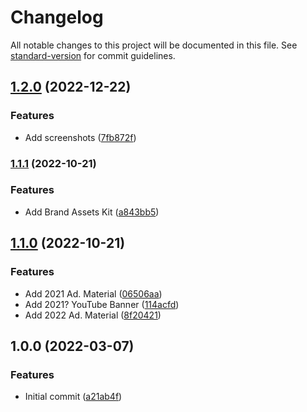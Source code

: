 # Changelog

All notable changes to this project will be documented in this file. See [standard-version](https://github.com/conventional-changelog/standard-version) for commit guidelines.

## [1.2.0](https://github.com/NetherGamesMC/media-kit/compare/v1.1.1...v1.2.0) (2022-12-22)


### Features

* Add screenshots ([7fb872f](https://github.com/NetherGamesMC/media-kit/commit/7fb872faee04752b4ff85aa8434eca173deb7875))

### [1.1.1](https://github.com/NetherGamesMC/media-kit/compare/v1.1.0...v1.1.1) (2022-10-21)


### Features

* Add Brand Assets Kit ([a843bb5](https://github.com/NetherGamesMC/media-kit/commit/a843bb5fbfaa3767fb4100f9287b8cef02a2e50e))

## [1.1.0](https://github.com/NetherGamesMC/media-kit/compare/v1.0.0...v1.1.0) (2022-10-21)


### Features

* Add 2021 Ad. Material ([06506aa](https://github.com/NetherGamesMC/media-kit/commit/06506aa92ac979c7bb0a7d48a9ea67f03fe30fdb))
* Add 2021? YouTube Banner ([114acfd](https://github.com/NetherGamesMC/media-kit/commit/114acfdcec050e1324901f2781c64a560375b941))
* Add 2022 Ad. Material ([8f20421](https://github.com/NetherGamesMC/media-kit/commit/8f2042160ade2932acc9d82a5e94fcaeab0a5c6c))

## 1.0.0 (2022-03-07)


### Features

* Initial commit ([a21ab4f](https://github.com/NetherGamesMC/media-kit/commit/a21ab4f8f86905860f24fed4be32a0e34ddde7c4))
